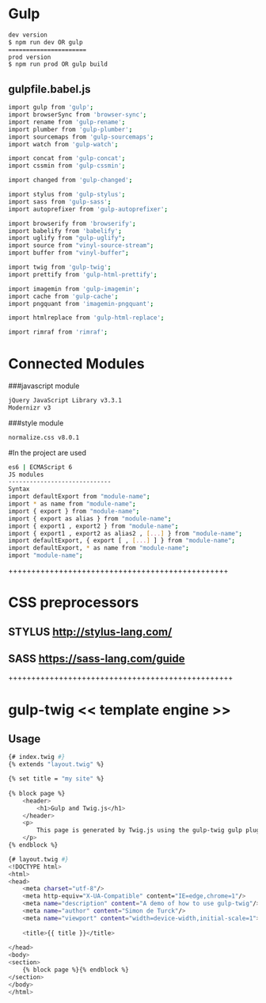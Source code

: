 # Gulp 

```sh
dev version
$ npm run dev OR gulp
======================
prod version
$ npm run prod OR gulp build
```

## gulpfile.babel.js

```sh
import gulp from 'gulp';
import browserSync from 'browser-sync';
import rename from 'gulp-rename';
import plumber from 'gulp-plumber';
import sourcemaps from 'gulp-sourcemaps';
import watch from 'gulp-watch';

import concat from 'gulp-concat';
import cssmin from 'gulp-cssmin';

import changed from 'gulp-changed';

import stylus from 'gulp-stylus';
import sass from 'gulp-sass';
import autoprefixer from 'gulp-autoprefixer';

import browserify from 'browserify';
import babelify from 'babelify';
import uglify from "gulp-uglify";
import source from "vinyl-source-stream";
import buffer from "vinyl-buffer";

import twig from 'gulp-twig';
import prettify from 'gulp-html-prettify';

import imagemin from 'gulp-imagemin';
import cache from 'gulp-cache';
import pngquant from 'imagemin-pngquant';

import htmlreplace from 'gulp-html-replace';

import rimraf from 'rimraf';
```

# Connected Modules
###javascript module
```sh
jQuery JavaScript Library v3.3.1
Modernizr v3
```
###style module
```sh
normalize.css v8.0.1
```

#In the project are used
```sh
es6 | ECMAScript 6
JS modules
-----------------------------
Syntax
import defaultExport from "module-name"; 
import * as name from "module-name"; 
import { export } from "module-name"; 
import { export as alias } from "module-name"; 
import { export1 , export2 } from "module-name"; 
import { export1 , export2 as alias2 , [...] } from "module-name"; 
import defaultExport, { export [ , [...] ] } from "module-name"; 
import defaultExport, * as name from "module-name"; 
import "module-name";
```

++++++++++++++++++++++++++++++++++++++++++++++++
# CSS preprocessors
## STYLUS http://stylus-lang.com/
## SASS https://sass-lang.com/guide



+++++++++++++++++++++++++++++++++++++++++++++++++

# gulp-twig << template engine >>
## Usage
```sh
{# index.twig #}
{% extends "layout.twig" %}

{% set title = "my site" %}
 
{% block page %}
    <header>
        <h1>Gulp and Twig.js</h1>
    </header>
    <p>
        This page is generated by Twig.js using the gulp-twig gulp plugin.
    </p>
{% endblock %}
```

```sh
{# layout.twig #}
<!DOCTYPE html>
<html>
<head>
    <meta charset="utf-8"/>
    <meta http-equiv="X-UA-Compatible" content="IE=edge,chrome=1"/>
    <meta name="description" content="A demo of how to use gulp-twig"/>
    <meta name="author" content="Simon de Turck"/>
    <meta name="viewport" content="width=device-width,initial-scale=1">
 
    <title>{{ title }}</title>
 
</head>
<body>
<section>
    {% block page %}{% endblock %}
</section>
</body>
</html>
```